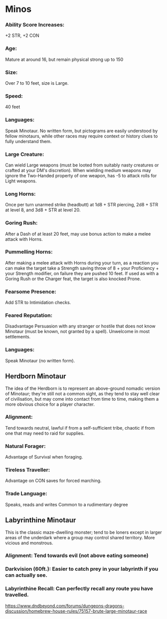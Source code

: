 # Minos

### Ability Score Increases: 
+2 STR, +2 CON
### Age: 
Mature at around 16, but remain physical strong up to 150
### Size: 
Over 7 to 10 feet, size is Large.
### Speed: 
40 feet
### Languages: 
Speak Minotaur. No written form, but pictograms are easily understood by fellow minotaurs, while other races may require context or history clues to fully understand them.
### Large Creature: 
Can wield Large weapons (must be looted from suitably nasty creatures or crafted at your DM's discretion). When wielding medium weapons may ignore the Two-Handed property of one weapon, has -5 to attack rolls for Light weapons.
### Long Horns: 
Once per turn unarmed strike (headbutt) at 1d8 + STR piercing, 2d8 + STR at level 8, and 3d8 + STR at level 20.
### Goring Rush: 
After a Dash of at least 20 feet, may use bonus action to make a melee attack with Horns.
### Pummelling Horns: 
After making a melee attack with Horns during your turn, as a reaction you can make the target take a Strength saving throw of 8 + your Proficiency + your Strength modifier, on failure they are pushed 10 feet. If used as with a Goring Rush or the Charger feat, the target is also knocked Prone.
### Fearsome Presence: 
Add STR to Intimidation checks.
### Feared Reputation: 
Disadvantage Persuasion with any stranger or hostile that does not know Minotaur (must be known, not granted by a spell). Unwelcome in most settlements.
### Languages: 
Speak Minotaur (no written form).



## Herdborn Minotaur

The idea of the Herdborn is to represent an above-ground nomadic version of Minotaur; they're still not a common sight, as they tend to stay well clear of civilisation, but may come into contact from time to time, making them a more obvious choice for a player character.

### Alignment: 
Tend towards neutral, lawful if from a self-sufficient tribe, chaotic if from one that may need to raid for supplies.
### Natural Forager: 
Advantage of Survival when foraging.
### Tireless Traveller: 
Advantage on CON saves for forced marching.
###  Trade Language: 
Speaks, reads and writes Common to a rudimentary degree

## Labyrinthine Minotaur

This is the classic maze-dwelling monster; tend to be loners except in larger areas of the underdark where a group may control shared territory. More vicious and monstrous.

### Alignment: Tend towards evil (not above eating someone)
### Darkvision (60ft.): Easier to catch prey in your labyrinth if you can actually see.
### Labyrinthine Recall: Can perfectly recall any route you have travelled.




https://www.dndbeyond.com/forums/dungeons-dragons-discussion/homebrew-house-rules/75157-brute-large-minotaur-race
